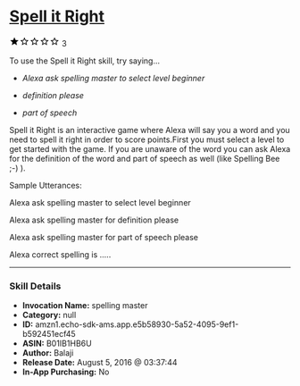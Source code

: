 # [Spell it Right](http://alexa.amazon.com/#skills/amzn1.echo-sdk-ams.app.e5b58930-5a52-4095-9ef1-b592451ecf45)
![1 stars](../../images/ic_star_black_18dp_1x.png)![1 stars](../../images/ic_star_border_black_18dp_1x.png)![1 stars](../../images/ic_star_border_black_18dp_1x.png)![1 stars](../../images/ic_star_border_black_18dp_1x.png)![1 stars](../../images/ic_star_border_black_18dp_1x.png) 3

To use the Spell it Right skill, try saying...

* *Alexa ask spelling master to select level beginner*

* *definition please*

* *part of speech*

Spell it Right is an interactive game where Alexa will say you a word and you need to spell it right in order to score points.First you must select a level to get started with the game. If you are unaware of the word you can ask Alexa for the definition of the word and part of speech as well (like Spelling Bee ;-) ).


Sample Utterances:

Alexa ask spelling master to select level beginner

Alexa ask spelling master for definition please

Alexa ask spelling master for part of speech please

Alexa correct spelling is .....

***

### Skill Details

* **Invocation Name:** spelling master
* **Category:** null
* **ID:** amzn1.echo-sdk-ams.app.e5b58930-5a52-4095-9ef1-b592451ecf45
* **ASIN:** B01IB1HB6U
* **Author:** Balaji
* **Release Date:** August 5, 2016 @ 03:37:44
* **In-App Purchasing:** No
